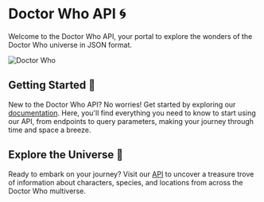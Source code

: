 # Doctor Who API 🌀

Welcome to the Doctor Who API, your portal to explore the wonders of the Doctor Who universe in JSON format.

![Doctor Who](https://wallpapercave.com/wp/4CGjOpV.jpg)

## Getting Started 🚀

New to the Doctor Who API? No worries! Get started by exploring our [documentation](https://doctor-who-api.onrender.com/documentation). Here, you'll find everything you need to know to start using our API, from endpoints to query parameters, making your journey through time and space a breeze.


## Explore the Universe 🌌

Ready to embark on your journey? Visit our [API](https://doctor-who-api.onrender.com/api) to uncover a treasure trove of information about characters, species, and locations from across the Doctor Who multiverse.
